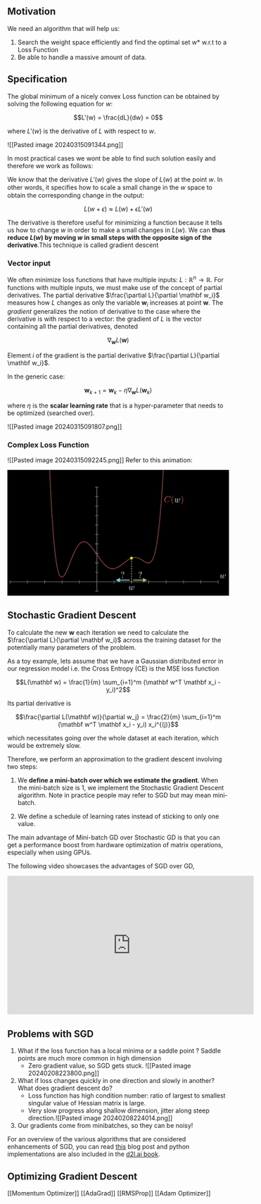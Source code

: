 ## Motivation
We need an algorithm that will help us:
1. Search the weight space efficiently and find the optimal set $w*$ w.r.t to a Loss Function
2. Be able to handle a massive amount of data.


## Specification
The global minimum of a nicely convex Loss function can be obtained by solving the following equation for $w$: 

$$L'(w) = \frac{dL}{dw} = 0$$ 

where $L'(w)$ is the derivative of $L$ with respect to $w$. 

![[Pasted image 20240315091344.png]]

In most practical cases we wont be able to find such solution easily and therefore we work as follows: 

We know that the  derivative $L'(w)$ gives the slope of $L(w)$ at the point $w$. In other words, it speciﬁes how to scale a small change in the $w$ space to obtain the corresponding change in the output: 

$$ L(w + \epsilon) \approx L(w) + \epsilon L'(w)$$

The derivative is therefore useful for minimizing a function because it tells us how to change $w$ in order to make a small changes in $L(w$). We can **thus reduce $L(w)$ by moving $w$ in small steps with the opposite sign of the derivative**.This technique is called gradient descent

### Vector input
We often minimize loss functions that have multiple inputs: $L: \mathbb R^n→ \mathbb R$. For functions with multiple inputs, we must make use of the concept of partial derivatives. The partial derivative $\frac{\partial L}{\partial \mathbf w_i}$ measures how $L$ changes as only the variable $\mathbf w_i$ increases at point $\mathbf w$. The _gradient_ generalizes the notion of derivative to the case where the derivative is with respect to a vector: the gradient of $L$ is the vector containing all the partial derivatives, denoted

$$\nabla_{\mathbf w} L(\mathbf w)$$

Element $i$ of the gradient is the partial derivative $\frac{\partial L}{\partial \mathbf w_i}$.

In the generic case: 

$$\mathbf w_{k+1} = \mathbf w_k - \eta \nabla_{\mathbf w} L(\mathbf w_k)$$

where $\eta$ is the **scalar learning rate** that is a hyper-parameter that needs to be optimized (searched over).

![[Pasted image 20240315091807.png]]

### Complex Loss Function

![[Pasted image 20240315092245.png]]
Refer to this animation:

![](images/sgd.gif)


## Stochastic Gradient Descent
To calculate the new $\mathbf w$ each iteration we need to calculate the $\frac{\partial L}{\partial \mathbf w_i}$ across the training dataset for the potentially many parameters of the problem. 

As a toy example, lets assume that we have a Gaussian distributed error in our regression model i.e. the Cross Entropy (CE) is the MSE loss function 

$$L(\mathbf w) = \frac{1}{m} \sum_{i=1}^m (\mathbf w^T \mathbf x_i - y_i)^2$$

Its partial derivative is 

$$\frac{\partial L(\mathbf w)}{\partial w_j} = \frac{2}{m} \sum_{i=1}^m (\mathbf w^T \mathbf x_i - y_i) x_i^{(j)}$$

which necessitates going over the whole dataset at each iteration, which would be extremely slow.

Therefore, we perform an approximation to the gradient descent involving two steps:

1. We **define a mini-batch over which we estimate the gradient**. When the mini-batch size is 1, we implement the Stochastic Gradient Descent algorithm. Note in practice people may refer to SGD but may mean mini-batch. 
   
2. We define a schedule of learning rates instead of sticking to only one value. 

The main advantage of Mini-batch GD over Stochastic GD is that you can get a performance boost from hardware optimization of matrix operations, especially when using GPUs.

The following video showcases the advantages of SGD over GD, 
<iframe width="560" height="315" src="https://www.youtube.com/embed/UmathvAKj80?si=mCMmq2FvXSW9jAFv" title="YouTube video player" frameborder="0" allow="accelerometer; autoplay; clipboard-write; encrypted-media; gyroscope; picture-in-picture; web-share" allowfullscreen></iframe>

## Problems with SGD
1. What if the loss function has a local minima or a saddle point ? Saddle points are much more common in high dimension
   - Zero gradient value, so SGD gets stuck. ![[Pasted image 20240208223800.png]]
2. What if loss changes quickly in one direction and slowly in another? What does gradient descent do? 
	- Loss function has high condition number: ratio of largest to smallest singular value of Hessian matrix is large.
	- Very slow progress along shallow dimension, jitter along steep direction.![[Pasted image 20240208224014.png]]
3. Our gradients come from minibatches, so they can be noisy!

For an overview of the various algorithms that are considered enhancements of SGD,  you can read [this](https://www.ruder.io/optimizing-gradient-descent/) blog post and python implementations are also included in the [d2l.ai book](https://d2l.ai/).
## Optimizing Gradient Descent

[[Momentum Optimizer]]
[[AdaGrad]]
[[RMSProp]]
[[Adam Optimizer]]

